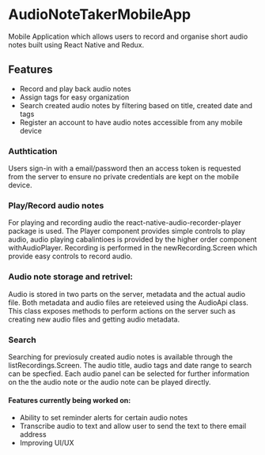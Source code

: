 # AudioNoteTakerMobileApp

Mobile Application which allows users to record and organise short audio notes built using React Native and Redux. 

## Features
- Record and play back audio notes
- Assign tags for easy organization
- Search created audio notes by filtering based on title, created date and tags
- Register an account to have audio notes accessible from any mobile device 


### Authtication
Users sign-in with a email/password then an access token is requested from the server to ensure no private credentials are kept on the mobile device. 

### Play/Record audio notes
For playing and recording audio the react-native-audio-recorder-player package is used. The Player component provides simple controls to play audio, audio playing cabalintioes is provided by the higher order component withAudioPlayer. Recording is performed in the newRecording.Screen which provide easy controls to record audio. 

### Audio note storage and retrivel:
Audio is stored in two parts on the server, metadata and the actual audio file.  Both metadata and audio files are reteieved using the AudioApi class. This class exposes methods to perform actions on the server such as creating new audio files and getting audio metadata. 

### Search
Searching for previosuly created audio notes is available through the listRecordings.Screen. The audio title, audio tags and date range to search can be specfied. Each audio panel can be selected for further information on the the audio note or the audio note can be played directly. 

#### Features currently being worked on:
- Ability to set reminder alerts for certain audio notes
- Transcribe audio to text and allow user to send the text to there email address
- Improving UI/UX




